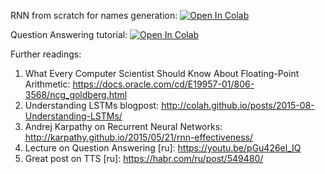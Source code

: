﻿RNN from scratch for names generation:
[![Open In Colab](https://colab.research.google.com/assets/colab-badge.svg)](https://colab.research.google.com/github/girafe-ai/ml-mipt/blob/extra_lectures/Machine_Learning_workshop_April_2021/practice_rnn_from_scratch.ipynb)

Question Answering tutorial:
[![Open In Colab](https://colab.research.google.com/assets/colab-badge.svg)](https://colab.research.google.com/github/girafe-ai/ml-mipt/blob/extra_lectures/Machine_Learning_workshop_April_2021/Question_Answering_and_TTS.ipynb)



Further readings:
1. What Every Computer Scientist Should Know About Floating-Point Arithmetic: https://docs.oracle.com/cd/E19957-01/806-3568/ncg_goldberg.html
2. Understanding LSTMs blogpost: http://colah.github.io/posts/2015-08-Understanding-LSTMs/
3. Andrej Karpathy on Recurrent Neural Networks: http://karpathy.github.io/2015/05/21/rnn-effectiveness/
4. Lecture on Question Answering [ru]: https://youtu.be/pGu426el_IQ
5. Great post on TTS [ru]: https://habr.com/ru/post/549480/